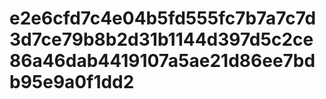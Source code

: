 # e2e6cfd7c4e04b5fd555fc7b7a7c7d3d7ce79b8b2d31b1144d397d5c2ce86a46dab4419107a5ae21d86ee7bdb95e9a0f1dd2